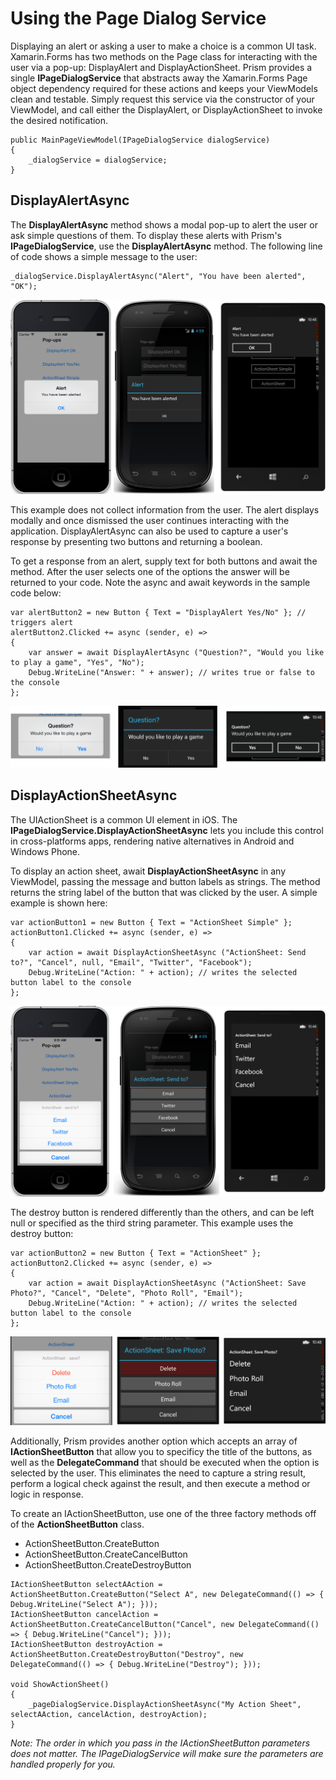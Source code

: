 ﻿# Using the Page Dialog Service

Displaying an alert or asking a user to make a choice is a common UI task. Xamarin.Forms has two methods on the Page class for interacting with the user via a pop-up: DisplayAlert and DisplayActionSheet.  Prism provides a single **IPageDialogService** that abstracts away the Xamarin.Forms Page object dependency required for these actions and keeps your ViewModels clean and testable.  Simply request this service via the constructor of your ViewModel, and call either the DisplayAlert, or DisplayActionSheet to invoke the desired notification.

```
public MainPageViewModel(IPageDialogService dialogService)
{
    _dialogService = dialogService;
}
```

## DisplayAlertAsync
The **DisplayAlertAsync** method shows a modal pop-up to alert the user or ask simple questions of them. To display these alerts with Prism's **IPageDialogService**, use the **DisplayAlertAsync** method. The following line of code shows a simple message to the user:

```
_dialogService.DisplayAlertAsync("Alert", "You have been alerted", "OK");
```

![](images/pagedialogservice_01.png)

This example does not collect information from the user. The alert displays modally and once dismissed the user continues interacting with the application. DisplayAlertAsync can also be used to capture a user's response by presenting two buttons and returning a boolean.

To get a response from an alert, supply text for both buttons and await the method. After the user selects one of the options the answer will be returned to your code. Note the async and await keywords in the sample code below:

```
var alertButton2 = new Button { Text = "DisplayAlert Yes/No" }; // triggers alert
alertButton2.Clicked += async (sender, e) => 
{
    var answer = await DisplayAlertAsync ("Question?", "Would you like to play a game", "Yes", "No");
    Debug.WriteLine("Answer: " + answer); // writes true or false to the console
};
```
![](images/pagedialogservice_02.png)

## DisplayActionSheetAsync

The UIActionSheet is a common UI element in iOS. The **IPageDialogService.DisplayActionSheetAsync** lets you include this control in cross-platforms apps, rendering native alternatives in Android and Windows Phone.

To display an action sheet, await **DisplayActionSheetAsync** in any ViewModel, passing the message and button labels as strings. The method returns the string label of the button that was clicked by the user. A simple example is shown here:

```
var actionButton1 = new Button { Text = "ActionSheet Simple" };
actionButton1.Clicked += async (sender, e) => 
{
    var action = await DisplayActionSheetAsync ("ActionSheet: Send to?", "Cancel", null, "Email", "Twitter", "Facebook");
    Debug.WriteLine("Action: " + action); // writes the selected button label to the console
};
```
![](images/pagedialogservice_03.png)

The destroy button is rendered differently than the others, and can be left null or specified as the third string parameter. This example uses the destroy button:

```
var actionButton2 = new Button { Text = "ActionSheet" };
actionButton2.Clicked += async (sender, e) => 
{
    var action = await DisplayActionSheetAsync ("ActionSheet: Save Photo?", "Cancel", "Delete", "Photo Roll", "Email");
    Debug.WriteLine("Action: " + action); // writes the selected button label to the console
};
```

![](images/pagedialogservice_04.png)

Additionally, Prism provides another option which accepts an array of **IActionSheetButton** that allow you to specificy the title of the buttons, as well as the **DelegateCommand** that should be executed when the option is selected by the user.  This eliminates the need to capture a string result, perform a logical check against the result, and then execute a method or logic in response.

To create an IActionSheetButton, use one of the three factory methods off of the **ActionSheetButton** class.
- ActionSheetButton.CreateButton
- ActionSheetButton.CreateCancelButton
- ActionSheetButton.CreateDestroyButton


```
IActionSheetButton selectAAction = ActionSheetButton.CreateButton("Select A", new DelegateCommand(() => { Debug.WriteLine("Select A"); }));
IActionSheetButton cancelAction = ActionSheetButton.CreateCancelButton("Cancel", new DelegateCommand(() => { Debug.WriteLine("Cancel"); }));
IActionSheetButton destroyAction = ActionSheetButton.CreateDestroyButton("Destroy", new DelegateCommand(() => { Debug.WriteLine("Destroy"); }));

void ShowActionSheet()
{
    _pageDialogService.DisplayActionSheetAsync("My Action Sheet", selectAAction, cancelAction, destroyAction);
}
```

_Note: The order in which you pass in the IActionSheetButton parameters does not matter. The IPageDialogService will make sure the parameters are handled properly for you._
